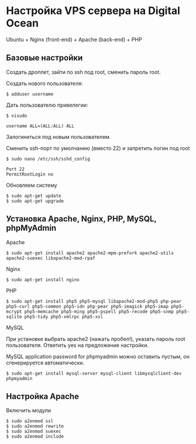 # Настройка VPS сервера на Digital Ocean

Ubuntu + Nginx (front-end) + Apache (back-end) + PHP

## Базовые настройки

Создать дроплет, зайти по ssh под root, сменить пароль root.

Создать нового пользователя:

```
$ adduser username
```

Дать пользователю привелегии:
```
$ visudo
```
```
username ALL=(ALL:ALL) ALL
```

Залогиниться под новым пользователем.

Сменить ssh-порт по умолчанию (вместо 22) и запретить логин под root
```
$ sudo nano /etc/ssh/sshd_config
```
```
Port 22
PermitRootLogin no
```
Обновляем систему
```
$ sudo apt-get update
$ sudo apt-get upgrade
```

## Установка Apache, Nginx, PHP, MySQL, phpMyAdmin

Apache
```
$ sudo apt-get install apache2 apache2-mpm-prefork apache2-utils apache2-suexec libapache2-mod-rpaf
```
Nginx
```
$ sudo apt-get install nginx
```
PHP
```
$ sudo apt-get install php5 php5-mysql libapache2-mod-php5 php-pear php5-curl php5-common php5-idn php-pear php5-imagick php5-imap php5-mcrypt php5-memcache php5-ming php5-pspell php5-recode php5-snmp php5-sqlite php5-tidy php5-xmlrpc php5-xsl
```
MySQL

При установке выбрать apache2 (нажать пробел!), указать пароль root пользователя. Ответить yes на предложение настройки.

MySQL application password for phpmyadmin можно оставить пустым, он сгенерируется автоматически.
```
$ sudo apt-get install mysql-server mysql-client libmysqlclient-dev phpmyadmin
```

## Настройка Apache

Включить модули
```
$ sudo a2enmod ssl
$ sudo a2enmod rewrite
$ sudo a2enmod suexec
$ sudo a2enmod include
```
